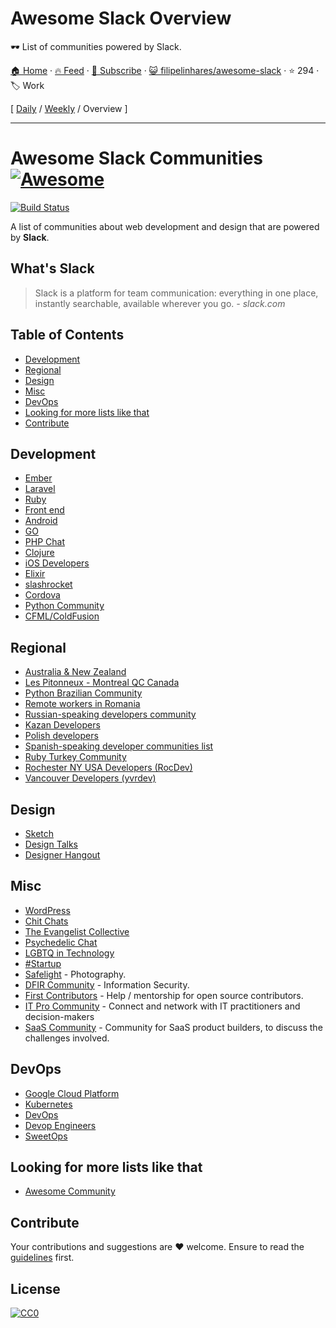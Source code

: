# Awesome Slack Overview

🕶️  List of communities powered by Slack.

[🏠 Home](/README.md) · [🔥 Feed](https://test.trackawesomelist.com/filipelinhares/awesome-slack/rss.xml) · [📮 Subscribe](https://trackawesomelist.us17.list-manage.com/subscribe?u=d2f0117aa829c83a63ec63c2f&id=36a103854c) · [😺 filipelinhares/awesome-slack](https://github.com/filipelinhares/awesome-slack) · ⭐ 294 · 🏷️ Work

[ [Daily](/content/filipelinhares/awesome-slack/README.md) / [Weekly](/content/filipelinhares/awesome-slack/week/README.md) / Overview ]

---

# Awesome Slack Communities [![Awesome](https://cdn.rawgit.com/sindresorhus/awesome/d7305f38d29fed78fa85652e3a63e154dd8e8829/media/badge.svg)](https://github.com/sindresorhus/awesome)

[![Build Status](https://api.travis-ci.org/filipelinhares/awesome-slack.svg)](https://travis-ci.org/filipelinhares/awesome-slack)

A list of communities about web development and design that are powered by **Slack**.

## What's Slack

> Slack is a platform for team communication: everything in one place, instantly searchable, available wherever you go. *- slack.com*

## Table of Contents

*   [Development](#development)
*   [Regional](#regional)
*   [Design](#design)
*   [Misc](#misc)
*   [DevOps](#devops)
*   [Looking for more lists like that](#looking-for-more-lists-like-that)
*   [Contribute](#contribute)

## Development

*   [Ember](https://ember-community-slackin.herokuapp.com/)
*   [Laravel](https://larachat.co/)
*   [Ruby](https://rubydevelopers.typeform.com/to/l7WVWl)
*   [Front end](https://frontenddevelopers.org/)
*   [Android](https://androidchat.co/)
*   [GO](https://docs.google.com/forms/d/e/1FAIpQLScNsNXbz2SCLH5hVNoZS0C70nPAXv730SW9F3K1g6iVvlcUTg/viewform?fbzx=4754263898376949596)
*   [PHP Chat](https://phpchat.co)
*   [Clojure](http://clojurians.net/)
*   [iOS Developers](https://ios-developers.io/)
*   [Elixir](https://elixir-slackin.herokuapp.com/)
*   [slashrocket](https://slashrocket.io/)
*   [Cordova](http://slack.cordova.io/)
*   [Python Community](https://pythoncommunity.herokuapp.com/)
*   [CFML/ColdFusion](https://cfml-slack.herokuapp.com/)

## Regional

*   [Australia & New Zealand](http://devanz.co)
*   [Les Pitonneux - Montreal QC Canada](https://pitonneux.slack.com)
*   [Python Brazilian Community](http://slack-pythonbrasil.herokuapp.com/)
*   [Remote workers in Romania](https://github.com/filipelinhares/awesome-slack/blob/master/README.md/weworkremotely.slack.com/)
*   [Russian-speaking developers community](https://rusdevs.herokuapp.com/)
*   [Kazan Developers](https://devkzn.slack.com/)
*   [Polish developers](http://slackin.devstyle.pl/)
*   [Spanish-speaking developer communities list](https://github.com/comunidad-tecnologica/awesome-spanish-slack-dev-groups)
*   [Ruby Turkey Community](https://rubytr.herokuapp.com/)
*   [Rochester NY USA Developers (RocDev)](https://rocdev.org/)
*   [Vancouver Developers (yvrdev)](https://yvrdev.slack.com/)

## Design

*   [Sketch](http://teamsketch.io/)
*   [Design Talks](https://docs.google.com/forms/d/e/1FAIpQLSeKT_LC8kKTzJ4JjmgVQVpfl24i1qBkjJ7TYyQcNHL7fBQkYQ/viewform?c=0\&w=1)
*   [Designer Hangout](https://www.designerhangout.co/)

## Misc

*   [WordPress](https://make.wordpress.org/chat/)
*   [Chit Chats](http://www.chitchats.co/)
*   [The Evangelist Collective](https://github.com/evangelistcollective/)
*   [Psychedelic Chat](http://psychedelicchat.com/)
*   [LGBTQ in Technology](https://lgbtq.technology/)
*   [#Startup](http://startup.chat)
*   [Safelight](http://safelight.herokuapp.com/) - Photography.
*   [DFIR Community](https://rishi28.typeform.com/to/sTbTI8) - Information Security.
*   [First Contributors](https://firstcontributors.slack.com/join/shared_invite/enQtNjkxNzQwNzA2MTMwLTVhMWJjNjg2ODRlNWZhNjIzYjgwNDIyZWYwZjhjYTQ4OTBjMWM0MmFhZDUxNzBiYzczMGNiYzcxNjkzZDZlMDM#/) - Help / mentorship for open source contributors.
*   [IT Pro Community](https://www.electric.ai/it-pro-slack) - Connect and network with IT practitioners and decision-makers
*   [SaaS Community](https://join.slack.com/t/saas-hgv7803/shared_invite/zt-qwvrywyr-8DmSpEzBiSWD2WQuB9r9pw) - Community for SaaS product builders, to discuss the challenges involved.

## DevOps

*   [Google Cloud Platform](http://bit.ly/gcp-slack)
*   [Kubernetes](http://slack.kubernetes.io/)
*   [DevOps](https://devopschat.co/)
*   [Devop Engineers](https://www.devopsengineers.com/)
*   [SweetOps](https://slack.cloudposse.com/)

## Looking for more lists like that

*   [Awesome Community](https://github.com/phpearth/awesome-community)

## Contribute

Your contributions and suggestions are :heart: welcome. Ensure to read the [guidelines](https://github.com/filipelinhares/awesome-slack/blob/master/CONTRIBUTING.md) first.

## License

[![CC0](http://mirrors.creativecommons.org/presskit/buttons/88x31/svg/cc-zero.svg)](https://creativecommons.org/publicdomain/zero/1.0/)

